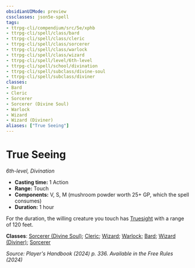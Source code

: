 ```yaml
---
obsidianUIMode: preview
cssclasses: json5e-spell
tags:
- ttrpg-cli/compendium/src/5e/xphb
- ttrpg-cli/spell/class/bard
- ttrpg-cli/spell/class/cleric
- ttrpg-cli/spell/class/sorcerer
- ttrpg-cli/spell/class/warlock
- ttrpg-cli/spell/class/wizard
- ttrpg-cli/spell/level/6th-level
- ttrpg-cli/spell/school/divination
- ttrpg-cli/spell/subclass/divine-soul
- ttrpg-cli/spell/subclass/diviner
classes:
- Bard
- Cleric
- Sorcerer
- Sorcerer (Divine Soul)
- Warlock
- Wizard
- Wizard (Diviner)
aliases: ["True Seeing"]
---
```

# True Seeing
*6th-level, Divination*  


- **Casting time:** 1 Action
- **Range:** Touch
- **Components:** V, S, M (mushroom powder worth 25+ GP, which the spell consumes)
- **Duration:** 1 hour

For the duration, the willing creature you touch has [Truesight](2-Mechanics/CLI/rules/senses.md#Truesight) with a range of 120 feet.

**Classes**: [Sorcerer (Divine Soul)](2-Mechanics/CLI/lists/list-spells-classes-sorcerer-xphb-divine-soul-xge.md "subclass=XGE;class=XPHB"); [Cleric](2-Mechanics/CLI/lists/list-spells-classes-cleric.md); [Wizard](2-Mechanics/CLI/lists/list-spells-classes-wizard.md); [Warlock](2-Mechanics/CLI/lists/list-spells-classes-warlock.md); [Bard](2-Mechanics/CLI/lists/list-spells-classes-bard.md); [Wizard (Diviner)](2-Mechanics/CLI/lists/list-spells-classes-wizard-xphb-diviner-xphb.md "subclass=XPHB;class=XPHB"); [Sorcerer](2-Mechanics/CLI/lists/list-spells-classes-sorcerer.md)

*Source: Player's Handbook (2024) p. 336. Available in the Free Rules (2024)*